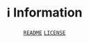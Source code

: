 <div align="center">

# ℹ️ Information

[`README`](https://github.com/MCEngine/.github/blob/master/pass/engine/README.md)
[`LICENSE`](https://github.com/MCEngine/.github/blob/master/pass/engine/LICENSE)

</div>
